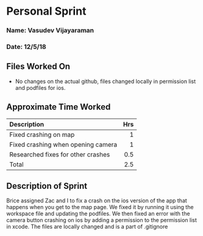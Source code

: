 # Personal Sprint 
### Name: Vasudev Vijayaraman
### Date: 12/5/18

## Files Worked On
- No changes on the actual github, files changed locally in permission list and podfiles for ios. 
 
## Approximate Time Worked

| Description                                                                               |   Hrs  |
| :---------------------------------------------------------------------------------------- |   ---: |
| Fixed crashing on map                                                                     |    1   |
| Fixed crashing when opening camera                                                        |    1   |
| Researched fixes for other crashes                                                        |   0.5  |
| Total                                                                                     |   2.5  |


## Description of Sprint
Brice assigned Zac and I to fix a crash on the ios version of the app that happens when you get to 
the map page. We fixed it by running it using the workspace file and updating the podfiles. We then fixed
an error with the camera button crashing on ios by adding a permission to the permission list in xcode.
The files are locally changed and is a part of .gitignore
